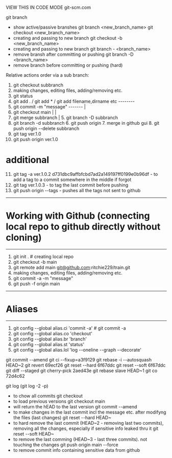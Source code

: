 VIEW THIS IN CODE MODE
git-scm.com

git branch
  - show active/passive branshes
git branch <new_branch_name>
git checkout <new_branch_name>
  - creating and passing to new branch
git checkout -b <new_branch_name>
  - creating and passing to new branch
git branch - <branch_name>
  - remove bransh after committing or pushing
git branch -D <branch_name>
  - remove branch before committing or pushing (hard)


Relative actions order via a sub branch:

1. git checkout subbranch
2. making changes, editing files, adding/removing etc.
3. git status
4. git add . / git add * / git add filename,dirname etc   --------
5. git commit -m "message"   -------				  |
6. git checkout main                |				  |
7. git merge subbranch              |				  5. git branch -D subbranch
8. git branch -d subbranch	    6. git push origin
				    7. merge in github gui 
                                    8. git push origin --delete subbranch
9. git tag ver.1.0
10. git push origin ver.1.0

# additional
11. git tag -a ver.1.0.2 d731dbc9affbfcbd7ad2a149197ff0199e0b96df - to add a tag to a commit somewhere in the middle if forgot
12. git tag ver.1.0.3 - to tag the last commit before pushing
13. git push origin --tags   - pushes all the tags not sent to github

------------------
# Working with Github (connecting local repo to github directly without cloning)
------------------
1. git init . # creating local repo
2. git checkout -b main
3. git remote add main git@github.com:ritchie229/train.git
4. making changes, editing files, adding/removing etc.
5. git commit -a -m "message"
6. git push -f origin main
------------------ 
# Aliases
__________________
1. git config --global alias.ci 'commit -a' # git commit -a
2. git config --global alias.co 'checkout'
3. git config --global alias.br 'branch'
4. git config --global alias.st 'status'
5. git config --global alias.lol 'log --oneline --graph --decorate'

git commit --amend
git ci --fixup=a3f9129
git rebase -i --autosquash HEAD~2
git revert 69ecf26
git reset --hard 6f67ddc
git reset --soft 6f67ddc
git diff --staged
git cherry-pick 2aed43e
git rebase slave HEAD~1
git co 72d4c62




git log (git log -2 -p)
  - to chow all commits
git checkout <hash from git log>
  - to load previous versions
git checkout main
  - will return the hEAD to the last version
git commit --amend
  - to make changes in the last commit incl the message etc. after modifyng the files (last changes)
git reset --hard HEAD~
  - to hard remove the last commit (HEAD~2 - removing last two commits), removing all the changes, especially if sensitive info leaked thru it
git reset --soft HEAD~
  - to remove the last comming (HEAD~3 - last three commits). not touching the changes
git push origin main --force
  - to remove commit info containing sensitive data from github
